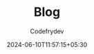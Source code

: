 ---
title: "Blog"
author: "Codefrydev"
weight: 100
date: 2024-06-10T11:57:15+05:30
dateString: June 2024
description: "Blog For General Purpose" 
---